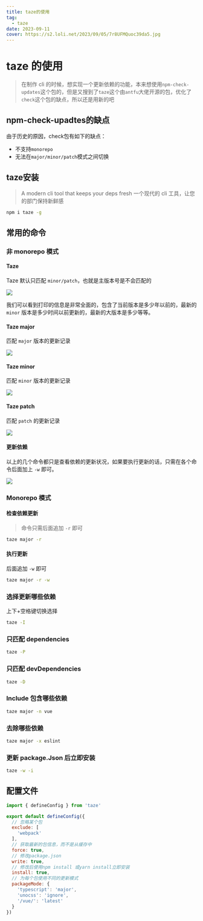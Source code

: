 ```yaml
---
title: taze的使用
tag:
  - taze
date: 2023-09-11
cover: https://s2.loli.net/2023/09/05/7r8UFMQuoc39da5.jpg
---
```


# taze 的使用

> 在制作 cli 的时候，想实现一个更新依赖的功能，本来想使用`npm-check-updates`这个包的，但是又搜到了`taze`这个由`antfu`大佬开源的包，优化了`check`这个包的缺点，所以还是用新的吧

## npm-check-upadtes的缺点

由于历史的原因，check包有如下的缺点：
- 不支持`monorepo`
- 无法在`major/minor/patch`模式之间切换

## taze安装

> A modern cli tool that keeps your deps fresh
> 一个现代的 cli 工具，让您的部门保持新鲜感

```bash
npm i taze -g
```

## 常用的命令

### 非 monorepo 模式

#### Taze

Taze 默认只匹配 `minor/patch`，也就是主版本号是不会匹配的

![](https://s2.loli.net/2023/09/13/7Pvb3mxhgSJBuXD.png)

我们可以看到打印的信息是非常全面的，包含了当前版本是多少年以前的，最新的 `minor` 版本是多少时间以前更新的，最新的大版本是多少等等。

#### Taze major

匹配 `major` 版本的更新记录

![](https://s2.loli.net/2023/09/13/1DlGbpSevOqfMEL.png)

#### Taze minor

匹配 `minor` 版本的更新记录

![](https://s2.loli.net/2023/09/13/lJPXVWHbgwUmRi1.png)

#### Taze patch

匹配 `patch` 的更新记录

![](https://s2.loli.net/2023/09/13/XEKGIC9lRmNQFBP.png)

#### 更新依赖

以上的几个命令都只是查看依赖的更新状况，如果要执行更新的话，只需在各个命令后面加上 `-w` 即可。

![](https://s2.loli.net/2023/09/13/W6BHfvJrVqoz2nR.png)

### Monorepo 模式

#### 检查依赖更新

> 命令只需后面追加 `-r` 即可

```bash
taze major -r
```

#### 执行更新

后面追加 `-w` 即可

```bash
taze major -r -w
```

### 选择更新哪些依赖

上下+空格键切换选择

```bash
taze -I
```

### 只匹配 dependencies

```bash
taze -P
```

### 只匹配 devDependencies

```bash
taze -D
```

### Include 包含哪些依赖

```bash
taze major -n vue
```

### 去除哪些依赖

```bash
taze major -x eslint
```

### 更新 package.Json 后立即安装

```bash
taze -w -i
```

## 配置文件

```javascript
import { defineConfig } from 'taze'

export default defineConfig({
  // 忽略某个包
  exclude: [
    'webpack'
  ],
  // 获取最新的包信息，而不是从缓存中
  force: true,
  // 修改package.json
  write: true,
  // 修改后使用npm install 或yarn install立即安装
  install: true,
  // 为每个包使用不同的更新模式
  packageMode: {
    'typescript': 'major',
    'unocss': 'ignore',
    '/vue/': 'latest'
  }
})
```
